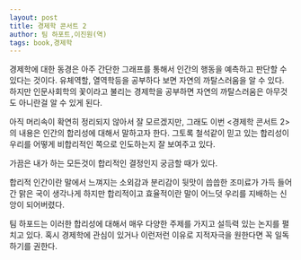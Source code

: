 ```yaml
---
layout: post
title: 경제학 콘서트 2
author: 팀 하포트,이진원(역)
tags: book,경제학
---
```


경제학에 대한 동경은 아주 간단한 그래프를 통해서 인간의 행동을 예측하고 판단할 수 있다는 것이다. 유체역할, 열역학등을 공부하다 보면 자연의 까탈스러움을 알 수 있다. 하지만 인문사회학의 꽃이라고 불리는 경제학을 공부하면 자연의 까탈스러움은 아무것도 아니란걸 알 수 있게 된다.

아직 머리속이 확연히 정리되지 않아서 잘 모르겠지만, 그래도 이번 <경제학 콘서트 2>의 내용은 인간의 합리성에 대해서 말하고자 한다. 그토록 철석같이 믿고 있는 합리성이 우리를 어떻게 비합리적인 쪽으로 인도하는지 잘 보여주고 있다.

가끔은 내가 하는 모든것이 합리적인 결정인지 궁금할 때가 있다.

합리적 인간이란 말에서 느껴지는 소외감과 분리감이 뒷맛이 씁씁한 조미료가 가득 들어간 맑은 국이 생각나게 하지만 합리적이고 효율적이란 말이 어느덧 우리를 지배하는 신앙이 되어버렸다.

팀 하포드는 이러한 합리성에 대해서 매우 다양한 주제를 가지고 설득력 있는 논지를 펼치고 있다. 혹시 경제학에 관심이 있거나 이런저런 이유로 지적자극을 원한다면 꼭 일독하기를 권한다.